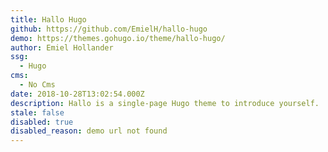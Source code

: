 ```yaml
---
title: Hallo Hugo
github: https://github.com/EmielH/hallo-hugo
demo: https://themes.gohugo.io/theme/hallo-hugo/
author: Emiel Hollander
ssg:
  - Hugo
cms:
  - No Cms
date: 2018-10-28T13:02:54.000Z
description: Hallo is a single-page Hugo theme to introduce yourself.
stale: false
disabled: true
disabled_reason: demo url not found
---
```


